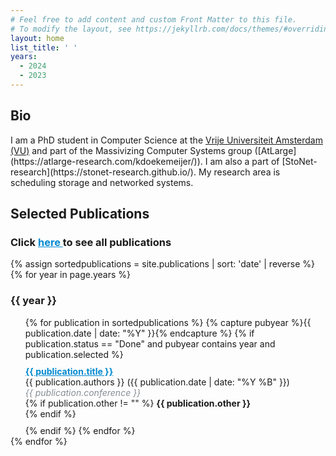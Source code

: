 ```yaml
---
# Feel free to add content and custom Front Matter to this file.
# To modify the layout, see https://jekyllrb.com/docs/themes/#overriding-theme-defaults
layout: home
list_title: ' '
years:
  - 2024
  - 2023
---
```

<link rel="icon" href="{{ "./favicon-32x32.png" | relative_url }}" type="image/x-icon">

<h2> Bio </h2>
I am a PhD student in Computer Science at the <a href="https://www.vu.nl/en">Vrije Universiteit Amsterdam (VU)</a> and part of the Massivizing Computer Systems group ([AtLarge](https://atlarge-research.com/kdoekemeijer/)).
I am also a part of [StoNet-research](https://stonet-research.github.io/). My research area is scheduling storage and networked systems.

<h2> Selected Publications </h2>
<h3>Click <a href="./publications" style="color:#0089cf"> here </a> to see all publications</h3>
<ul style="list-style: none; padding-left: 0;display:table-row;">
  {% assign sortedpublications = site.publications | sort: 'date' | reverse %}
  {% for year in page.years %}
    <h3> {{ year }} </h3>
    <ul style="list-style-type: none;">
    {% for publication in sortedpublications %}
        {% capture pubyear %}{{ publication.date | date: "%Y" }}{% endcapture %}
        {% if publication.status == "Done" and pubyear contains year and publication.selected %}
            <li style="margin-top: 10px; margin-bottom: 10px;">
                <b><a href="{{ publication.url }}" style="color:#0089cf">{{ publication.title }}</a></b> <br>
                {{ publication.authors }} ({{ publication.date | date: "%Y %B" }}) <br>
                <i style="color:#868e96">{{ publication.conference }}</i> <br>
                {% if publication.other != "" %}
                  <b> {{ publication.other }} </b><br>
                {% endif %}
            </li>
        {% endif %}
    {% endfor %}
    </ul>
  {% endfor %}
</ul>
